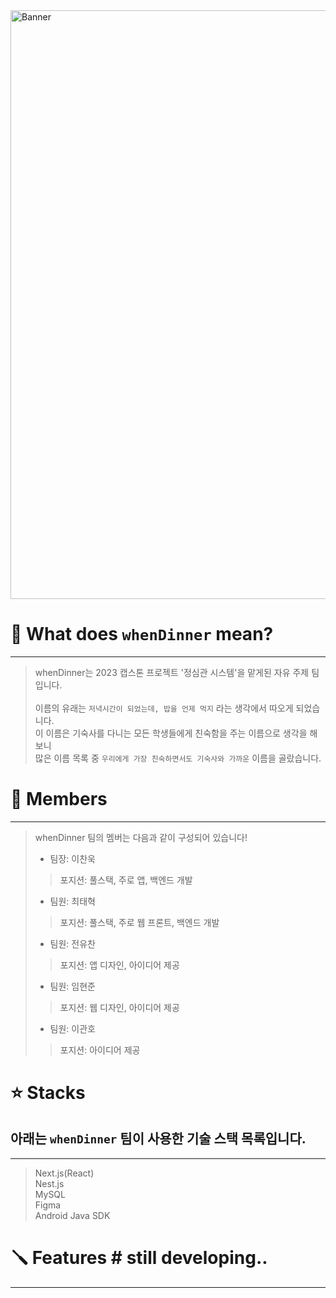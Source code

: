 <img width="942" alt="Banner" src="https://user-images.githubusercontent.com/84012697/228691687-4ac98551-f30d-418b-8420-3027186496ee.png">

# 🍙 What does ``whenDinner`` mean?
- - -
> whenDinner는 2023 캡스톤 프로젝트 '정심관 시스템'을 맡게된 자유 주제 팀 입니다. <br>
>  <br>
> 이름의 유래는 ``저녁시간이 되었는데, 밥을 언제 먹지`` 라는 생각에서 따오게 되었습니다. <br>
> 이 이름은 기숙사를 다니는 모든 학생들에게 친숙함을 주는 이름으로 생각을 해보니 <br>
> 많은 이름 목록 중 ``우리에게 가장 친숙하면서도 기숙사와 가까운`` 이름을 골랐습니다.

# 👤 Members
- - -
> whenDinner 팀의 멤버는 다음과 같이 구성되어 있습니다!
> - 팀장: 이찬욱
> > 포지션: 풀스택, 주로 앱, 백엔드 개발
> - 팀원: 최태혁
> > 포지션: 풀스택, 주로 웹 프론트, 백엔드 개발
> - 팀원: 전유찬
> > 포지션: 앱 디자인, 아이디어 제공
> - 팀원: 임현준
> > 포지션: 웹 디자인, 아이디어 제공
> - 팀원: 이관호
> > 포지션: 아이디어 제공

# ⭐ Stacks
## 아래는 ``whenDinner`` 팀이 사용한 기술 스택 목록입니다.
- - -
> 
> Next.js(React) <br>
> Nest.js<br>
> MySQL <br>
> Figma <br>
> Android Java SDK <br>

# 🪛 Features # still developing..
- - -
